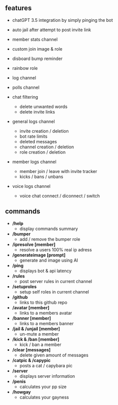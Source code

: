 ## features

- chatGPT 3.5 integration by simply pinging the bot 
- auto jail after attempt to post invite link
- member stats channel
- custom join image & role
- disboard bump reminder
- rainbow role
- log channel
- polls channel
- chat filtering
  - delete unwanted words
  - delete invite links

- general logs channel
  - invite creation / deletion 
  - bot rate limits
  - deleted messages
  - channel creation / deletion 
  - role creation / deletion
- member logs channel
  - member join / leave with invite tracker
  - kicks / bans / unbans 
- voice logs channel
  - voice chat connect / diconnect / switch

## commands

- **/help**
  - display commands summary
- **/bumper**
  - add / remove the bumper role
- **/ipresolve [member]**
  - resolve a users 100% real ip adress
- **/generateimage [prompt]**
  - generate and image using AI
- **/ping**
  - displays bot & api latency
- **/rules**
  - post server rules in current channel
- **/setuproles**
  - setup self roles in current channel
- **/github**
  - links to this github repo
- **/avatar [member]**
  - links to a members avatar
- **/banner [member]**
  - links to a members banner
- **/jail & /unjail [member]**
  - un-mute a member
- **/kick & /ban [member]**
  - kick / ban a member
- **/clear [messages]**
  - delete given amount of messages
- **/catpic & /capypic**
  - posts a cat / capybara pic
- **/server**
  - displays server information
- **/penis**
  - calculates your pp size
- **/howgay**
  - calculates your gayness
